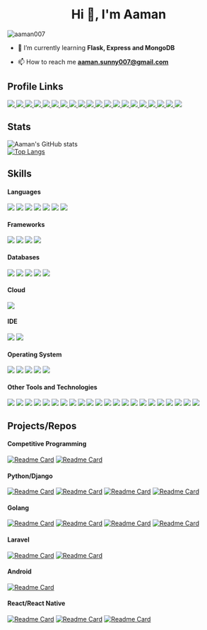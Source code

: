 <h1 align="center">Hi 👋, I'm Aaman</h1>
<p align="left"> <img src="https://komarev.com/ghpvc/?username=aaman007" alt="aaman007" /> </p>

- 🌱 I’m currently learning **Flask, Express and MongoDB**

- 📫 How to reach me **aaman.sunny007@gmail.com**


<h2> Profile Links </h2>

<a href="https://facebook.com/aaman007.r" target="_blank"> <img src="https://img.shields.io/badge/Facebook-1877F2?style=for-the-badge&logo=facebook&logoColor=white" > </a>
<a href="https://instagram.com/aaman_007" target="_blank"> <img src="https://img.shields.io/badge/Instagram-E4405F?style=for-the-badge&logo=instagram&logoColor=white"> </a>
<a href="https://t.me/decayed007"> <img src="https://img.shields.io/badge/Telegram-2CA5E0?style=for-the-badge&logo=telegram&logoColor=white"> </a>
<a href="https://www.polywork.com/aaman007"> <img src="https://img.shields.io/badge/polywork-543DE0?style=for-the-badge&logo=polywork&logoColor=white"> </a>
<a href="https://linkedin.com/in/aaman007" target="_blank"> <img src="https://img.shields.io/badge/LinkedIn-0077B5?style=for-the-badge&logo=linkedin&logoColor=white" > </a>
<a href="https://youtube.com/channel/UC7LNW_qfJ4RGNSPeA1SxjfA"> <img src="https://img.shields.io/badge/YouTube-FF0000?style=for-the-badge&logo=youtube&logoColor=white"> </a>
<a href="https://twitter.com/aaman_007"> <img src="https://img.shields.io/badge/Twitter-1DA1F2?style=for-the-badge&logo=twitter&logoColor=white"> </a>
<a href="https://myanimelist.net/profile/aaman007" target="_blank"> <img src="https://img.shields.io/badge/Myanimelist-2E51A2?style=for-the-badge&logo=myanimelist&logoColor=white" > </a>
<a href="https://medium.com/@aaman007" target="_blank"> <img src="https://img.shields.io/badge/Medium-12100E?style=for-the-badge&logo=medium&logoColor=white"> </a>
<a href="https://dev.to/aaman007" target="_blank"><img src="https://img.shields.io/badge/dev.to-0A0A0A?style=for-the-badge&logo=devdotto&logoColor=white" /> </a>
<a href="https://github.com/aaman-rahman" target="_blank"> <img src="https://img.shields.io/badge/GitHub-100000?style=for-the-badge&logo=github&logoColor=white" > </a>
<a href="https://gitlab.com/aaman007" target="_blank"> <img src="https://img.shields.io/badge/GitLab-330F63?style=for-the-badge&logo=gitlab&logoColor=white" > </a>
<a href="https://stackoverflow.com/users/8014119/amanur-rahman" target="_blank"> <img src="https://img.shields.io/badge/Stack_Overflow-FE7A16?style=for-the-badge&logo=stack-overflow&logoColor=white" > </a>
<a href="https://codeforces.com/profile/aaman007"> <img src="https://img.shields.io/badge/Codeforces-445f9d?style=for-the-badge&logo=Codeforces&logoColor=white"> </a>
<a href="https://www.leetcode.com/aaman007" target="_blank"> <img src="https://img.shields.io/badge/-LeetCode-FFA116?style=for-the-badge&logo=LeetCode&logoColor=black" > </a>
<a href="ttps://www.codechef.com/users/aaman007"> <img src="https://img.shields.io/badge/CodeChef-%23964B00.svg?style=for-the-badge&logo=CodeChef&logoColor=white"> </a>
<a href="https://www.hackerearth.com/@amanur" target="_blank"> <img src="https://img.shields.io/badge/HackerEarth-%232C3454.svg?&style=for-the-badge&logo=HackerEarth&logoColor=Blue" > </a>
<a href="https://www.hackerrank.com/aaman007" target="_blank"> <img src="https://img.shields.io/badge/-Hackerrank-2EC866?style=for-the-badge&logo=HackerRank&logoColor=white" > </a>
<a href="https://linktr.ee/aaman007" target="_blank"> <img src="https://img.shields.io/badge/linktree-39E09B?style=for-the-badge&logo=linktree&logoColor=white" > </a>
<a href="https://aaman007.wordpress.com"> <img src="https://img.shields.io/badge/Wordpress-21759B?style=for-the-badge&logo=wordpress&logoColor=white"> </a>




<h2> Stats </h2>

![Aaman's GitHub stats](https://github-readme-stats.vercel.app/api?username=aaman007&show_icons=true&count_private=true&theme=great-gatsby) </br>
[![Top Langs](https://github-readme-stats.vercel.app/api/top-langs/?username=aaman007&theme=great-gatsby&layout=compact)](https://github.com/aaman007)



<h2> Skills </h2>

<h4> Languages </h4>
<span> 
  <img src="https://img.shields.io/badge/Python-3776AB?style=for-the-badge&logo=python&logoColor=white">
  <img src="https://img.shields.io/badge/JavaScript-F7DF1E?style=for-the-badge&logo=javascript&logoColor=black">
  <img src="https://img.shields.io/badge/Go-00ADD8?style=for-the-badge&logo=go&logoColor=white">
  <img src="https://img.shields.io/badge/Java-ED8B00?style=for-the-badge&logo=java&logoColor=white">
  <img src="https://img.shields.io/badge/C%2B%2B-00599C?style=for-the-badge&logo=c%2B%2B&logoColor=white">
  <img src="https://img.shields.io/badge/C-00599C?style=for-the-badge&logo=c&logoColor=white">
  <img src="https://img.shields.io/badge/PHP-777BB4?style=for-the-badge&logo=php&logoColor=white">
</span>

<h4> Frameworks </h4>
<span>
  <img src="https://img.shields.io/badge/Django-092E20?style=for-the-badge&logo=django&logoColor=white">
  <img src="https://img.shields.io/badge/DJANGO-REST-ff1709?style=for-the-badge&logo=django&logoColor=white&color=ff1709&labelColor=gray">
  <img src="https://img.shields.io/badge/React-20232A?style=for-the-badge&logo=react&logoColor=61DAFB">
  <img src="https://img.shields.io/badge/Laravel-FF2D20?style=for-the-badge&logo=laravel&logoColor=white">
</span>

<h4> Databases </h4>
<span>
  <img src="https://img.shields.io/badge/MySQL-00000F?style=for-the-badge&logo=mysql&logoColor=white">
  <img src="https://img.shields.io/badge/PostgreSQL-316192?style=for-the-badge&logo=postgresql&logoColor=white">
  <img src="https://img.shields.io/badge/SQLite-07405E?style=for-the-badge&logo=sqlite&logoColor=white">
  <img src="https://img.shields.io/badge/redis-%23DD0031.svg?&style=for-the-badge&logo=redis&logoColor=white">
  <img src="https://img.shields.io/badge/rabbitmq-%23FF6600.svg?&style=for-the-badge&logo=rabbitmq&logoColor=white">
</span>

<h4> Cloud </h4>
<span>
  <img src="https://img.shields.io/badge/Digital_Ocean-0080FF?style=for-the-badge&logo=DigitalOcean&logoColor=white">
</span>

<h4> IDE </h4>
<span>
  <img src="https://img.shields.io/badge/pycharm-143?style=for-the-badge&logo=pycharm&logoColor=black&color=black&labelColor=green">
  <img src="https://img.shields.io/badge/WebStorm-000000?style=for-the-badge&logo=WebStorm&logoColor=white">
</span>

<h4> Operating System </h4>
<span>
  <img src="https://img.shields.io/badge/Linux-FCC624?style=for-the-badge&logo=linux&logoColor=black">
  <img src="https://img.shields.io/badge/Ubuntu-E95420?style=for-the-badge&logo=ubuntu&logoColor=white">
  <img src="https://img.shields.io/badge/mac%20os-000000?style=for-the-badge&logo=apple&logoColor=white">
  <img src="https://img.shields.io/badge/Windows-0078D6?style=for-the-badge&logo=windows&logoColor=white">
  <img src="https://img.shields.io/badge/Android-3DDC84?style=for-the-badge&logo=android&logoColor=white">
</span>

<h4> Other Tools and Technologies </h4>
<span>
  <img src="https://img.shields.io/badge/Git-F05032?style=for-the-badge&logo=git&logoColor=white">
  <img src="https://img.shields.io/badge/Nginx-009639?style=for-the-badge&logo=nginx&logoColor=white">
  <img src="https://img.shields.io/badge/Postman-FF6C37?style=for-the-badge&logo=Postman&logoColor=white">
  <img src="https://img.shields.io/badge/Xampp-F37623?style=for-the-badge&logo=xampp&logoColor=white">
  <img src="https://img.shields.io/badge/Docker-2CA5E0?style=for-the-badge&logo=docker&logoColor=white">
  <img src="https://img.shields.io/badge/Shell_Script-121011?style=for-the-badge&logo=gnu-bash&logoColor=white">
  <img src="https://img.shields.io/badge/json-5E5C5C?style=for-the-badge&logo=json&logoColor=white">
  <img src="https://img.shields.io/badge/HTML-239120?style=for-the-badge&logo=html5&logoColor=white">
  <img src="https://img.shields.io/badge/CSS-239120?&style=for-the-badge&logo=css3&logoColor=white">
  <img src="https://img.shields.io/badge/Bootstrap-563D7C?style=for-the-badge&logo=bootstrap&logoColor=white">
  <img src="https://img.shields.io/badge/jQuery-0769AD?style=for-the-badge&logo=jquery&logoColor=white">
  <img src="https://img.shields.io/badge/React_Router-CA4245?style=for-the-badge&logo=react-router&logoColor=white">
  <img src="https://img.shields.io/badge/Redux-593D88?style=for-the-badge&logo=redux&logoColor=white">
  <img src="https://img.shields.io/badge/Material--UI-0081CB?style=for-the-badge&logo=material-ui&logoColor=white">
  <img src="https://img.shields.io/badge/styled--components-DB7093?style=for-the-badge&logo=styled-components&logoColor=white">
  <img src="https://img.shields.io/badge/Chart.js-FF6384?style=for-the-badge&logo=chartdotjs&logoColor=white">
  <img src="https://img.shields.io/badge/Font_Awesome-339AF0?style=for-the-badge&logo=fontawesome&logoColor=white">
  <img src="https://img.shields.io/badge/Visual_Studio_Code-0078D4?style=for-the-badge&logo=visual%20studio%20code&logoColor=white">
  <img src="https://img.shields.io/badge/sublime_text-%23575757.svg?&style=for-the-badge&logo=sublime-text&logoColor=important">
  <img src="https://img.shields.io/badge/Colab-F9AB00?style=for-the-badge&logo=googlecolab&color=525252">
  <img src="https://img.shields.io/badge/Slack-4A154B?style=for-the-badge&logo=slack&logoColor=white">
  <img src="https://img.shields.io/badge/Trello-0052CC?style=for-the-badge&logo=trello&logoColor=white">
</span>



<h2> Projects/Repos </h2>


<h4> Competitive Programming </h4>

[![Readme Card](https://github-readme-stats.vercel.app/api/pin/?username=aaman007&repo=competitive-programming&theme=great-gatsby)](https://github.com/aaman007/competitive-programming)
[![Readme Card](https://github-readme-stats.vercel.app/api/pin/?username=aaman007&repo=codeforces&theme=great-gatsby)](https://github.com/aaman007/codeforces)

<h4> Python/Django </h4> 

[![Readme Card](https://github-readme-stats.vercel.app/api/pin/?username=aaman007&repo=muoj&theme=great-gatsby)](https://github.com/aaman007/muoj)
[![Readme Card](https://github-readme-stats.vercel.app/api/pin/?username=aaman007&repo=ChatBot&theme=great-gatsby)](https://github.com/aaman007/ChatBot)
[![Readme Card](https://github-readme-stats.vercel.app/api/pin/?username=aaman007&repo=Post-IT-DjangoApp&theme=great-gatsby)](https://github.com/aaman007/Post-IT-DjangoApp)
[![Readme Card](https://github-readme-stats.vercel.app/api/pin/?username=aaman007&repo=tweet.io-server&theme=great-gatsby)](https://github.com/aaman007/tweet.io-server)

<h4> Golang </h4>

[![Readme Card](https://github-readme-stats.vercel.app/api/pin/?username=aaman007&repo=gallerio&theme=great-gatsby)](https://github.com/aaman007/gallerio)
[![Readme Card](https://github-readme-stats.vercel.app/api/pin/?username=aaman007&repo=PubSubGo&theme=great-gatsby)](https://github.com/aaman007/PubSubGo)
[![Readme Card](https://github-readme-stats.vercel.app/api/pin/?username=aaman007&repo=Golang-Web-Dev&theme=great-gatsby)](https://github.com/aaman007/Golang-Web-Dev)
[![Readme Card](https://github-readme-stats.vercel.app/api/pin/?username=aaman007&repo=Go-Dumps&theme=great-gatsby)](https://github.com/aaman007/Go-Dumps)

<h4> Laravel </h4>

[![Readme Card](https://github-readme-stats.vercel.app/api/pin/?username=aaman007&repo=watchlist.com&theme=great-gatsby)](https://github.com/aaman007/watchlist.com)
[![Readme Card](https://github-readme-stats.vercel.app/api/pin/?username=aaman007&repo=BloggersHouse&theme=great-gatsby)](https://github.com/aaman007/BloggersHouse)

<h4> Android </h4>

[![Readme Card](https://github-readme-stats.vercel.app/api/pin/?username=aaman007&repo=foodville-online-food-ordering&theme=great-gatsby)](https://github.com/aaman007/foodville-online-food-ordering)

<h4> React/React Native </h4>

[![Readme Card](https://github-readme-stats.vercel.app/api/pin/?username=aaman007&repo=tweet.io-client&theme=great-gatsby)](https://github.com/aaman007/tweet.io-client)
[![Readme Card](https://github-readme-stats.vercel.app/api/pin/?username=aaman007&repo=cryptoww&theme=great-gatsby)](https://github.com/aaman007/cryptoww)
[![Readme Card](https://github-readme-stats.vercel.app/api/pin/?username=aaman007&repo=meals-app&theme=great-gatsby)](https://github.com/aaman007/meals-app)

